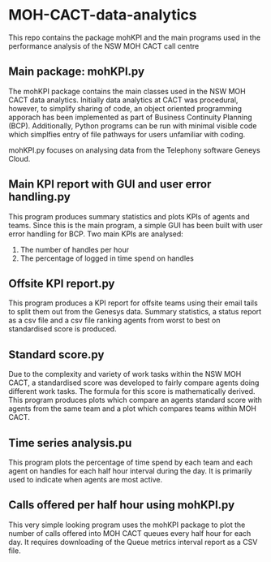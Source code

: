 # MOH-CACT-data-analytics
This repo contains the package mohKPI and the main programs used in the performance analysis of the NSW MOH CACT call centre


## Main package: mohKPI.py 

The mohKPI package contains the main classes used in the NSW MOH CACT data analytics.  Initially data analytics at CACT was procedural, however, to simplify sharing of code, an object oriented programming apporach has been implemented as part of Business Continuity Planning (BCP).  Additionally, Python programs can be run with minimal visible code which simplfies entry of file pathways for users unfamiliar with coding.

mohKPI.py focuses on analysing data from the Telephony software Geneys Cloud.  

## Main KPI report with GUI and user error handling.py
This program produces summary statistics and plots KPIs of agents and teams.  Since this is the main program, a simple GUI has been built with user error handling for BCP.  Two main KPIs are analysed:
1) The number of handles per hour
2) The percentage of logged in time spend on handles

## Offsite KPI report.py
This program produces a KPI report for offsite teams using their email tails to split them out from the Genesys data.  Summary statistics, a status report as a csv file and a csv file ranking agents from worst to best on standardised score is produced.

## Standard score.py
Due to the complexity and variety of work tasks within the NSW MOH CACT, a standardised score was developed to fairly compare agents doing different work tasks.  The formula for this score is mathematically derived.  This program produces plots which compare an agents standard score with agents from the same team and a plot which compares teams within MOH CACT.  

## Time series analysis.pu
This program plots the percentage of time spend by each team and each agent on handles for each half hour interval during the day.  It is primarily used to indicate when agents are most active.


## Calls offered per half hour using mohKPI.py
This very simple looking program uses the mohKPI package to plot the number of calls offered into MOH CACT queues every half hour for each day.  It requires downloading of the Queue metrics interval report as a CSV file.
